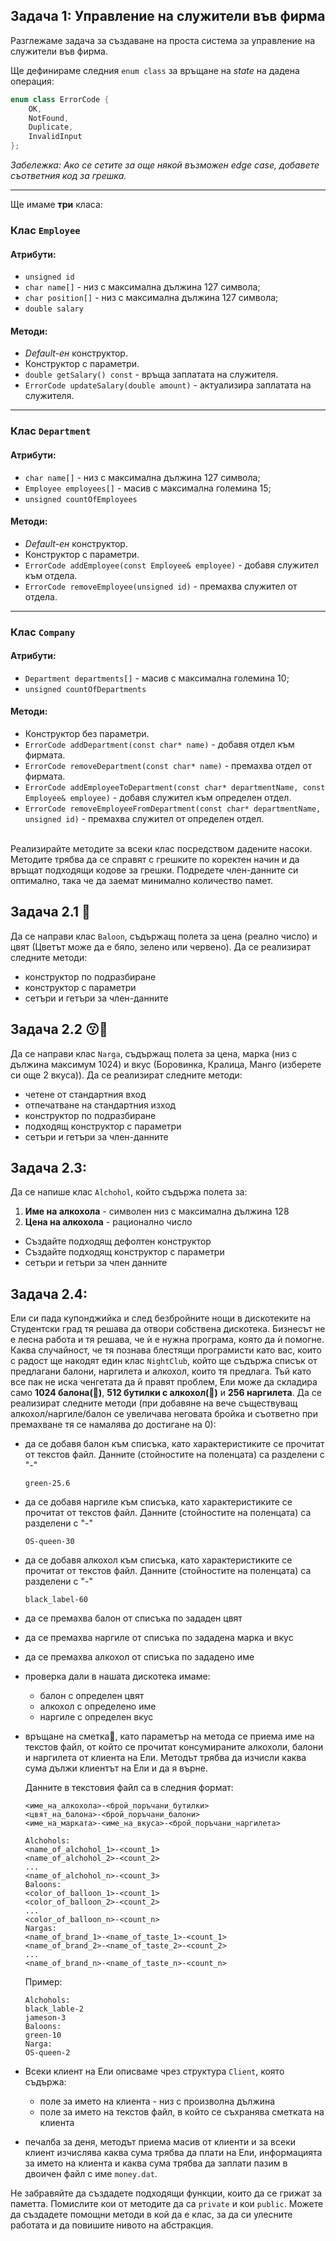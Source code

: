 
## Задача 1: Управление на служители във фирма

Разглежаме задача за създаване на проста система за управление на служители във фирма.

Ще дефинираме следния `enum class` за връщане на *state* на дадена операция:

```c++
enum class ErrorCode {
    OK,
    NotFound,
    Duplicate,
    InvalidInput
};
```
*Забележка: Ако се сетите за още някой възможен edge case, добавете съответния код за грешка.*

---

Ще имаме **три** класа:

### Клас `Employee`

#### Атрибути:

- `unsigned id`
- `char name[]` - низ с максимална дължина 127 символа;
- `char position[]` - низ с максимална дължина 127 символа;
- `double salary`

#### Методи:

- *Default-ен* конструктор.
- Конструктор с параметри.
- `double getSalary() const` - връща заплатата на служителя.
- `ErrorCode updateSalary(double amount)` - актуализира заплатата на служителя.

---

### Клас `Department`

#### Атрибути:

- `char name[]` - низ с максимална дължина 127 символа;
- `Employee employees[]` - масив с максималнa големина 15;
- `unsigned countOfEmployees`

#### Методи:

- *Default-ен* конструктор.
- Конструктор с параметри.
- `ErrorCode addEmployee(const Employee& employee)` - добавя служител към отдела.
- `ErrorCode removeEmployee(unsigned id)` - премахва служител от отдела.
  
---

### Клас `Company`

#### Атрибути:

- `Department departments[]` - масив с максималнa големина 10;
- `unsigned countOfDepartments`

#### Методи:

- Конструктор без параметри.
- `ErrorCode addDepartment(const char* name)` - добавя отдел към фирмата.
- `ErrorCode removeDepartment(const char* name)` - премахва отдел от фирмата.
- `ErrorCode addEmployeeToDepartment(const char* departmentName, const Employee& employee)` - добавя служител към определен отдел.
- `ErrorCode removeEmployeeFromDepartment(const char* departmentName, unsigned id)` - премахва служител от определен отдел.

<br>
  Реализирайте методите за всеки клас посредством дадените насоки. 
Методите трябва да се справят с грешките по коректен начин и да връщат подходящи кодове за грешки. 
Подредете член-данните си оптимално, така че да заемат минимално количество памет.



## Задача 2.1 :balloon:
Да се направи клас ```Baloon```, съдържащ полета за цена (реално число) и цвят (Цветът може да е бяло, зелено или червено). Да се реализират следните методи: 	
	
- конструктор по подразбиране
- конструктор с параметри   			
- сетъри и гетъри за член-данните 		

## Задача 2.2 :kissing::dash:
Да се направи клас ```Narga```, съдържащ полета за цена, марка (низ с дължина максимум 1024) и вкус (Боровинка, Кралица, Манго (изберете си още 2 вкуса)). Да се реализират следните методи: 	

- четене от стандартния вход 	
- отпечатване на стандартния изход
- конструктор по подразбиране 		
- подходящ конструктор с параметри		
- сетъри и гетъри за член-данните 		


## Задача 2.3:  
Да се напише клас `Alchohol`, който съдържа полета за:
1. **Име на алкохола** - символен низ с максимална дължина 128
2. **Цена на алкохола** - рационално число

- Създайте подходящ дефолтен конструктор
- Създайте подходящ конструктор с параметри
- сетъри и гетъри за член данните

## 3адача 2.4:
Ели си пада купонджийка и след безбройните нощи в дискотеките на Студентски град тя решава да отвори собствена дискотека. Бизнесът не е лесна работа и тя решава, че ѝ е нужна програма, която да ѝ помогне. Каква случайност, че тя познава блестящи програмисти като вас, които с радост ще накодят един клас ```NightClub```, който ще съдържа списък от предлагани балони, наргилета и алкохол, които тя предлага. Тъй като все пак не иска ченгетата да й правят проблем, Ели може да складира само **1024 балона(🎈)**, **512 бутилки с алкохол(🍺)** и **256 наргилета**.
Да се реализират следните методи (при добавяне на вече съществуващ алкохол/наргиле/балон се увеличава неговата бройка и съответно при премахване тя се намалява до достигане на 0): 	

- да се добавя балон към списъка, като характеристиките се прочитат от текстов файл.
Данните (стойностите на поленцата) са разделени с "-"
    ```
    green-25.6
    ```
- да се добавя наргиле към списъка, като характеристиките се прочитат от текстов файл. Данните (стойностите на поленцата) са разделени с "-"
    ```
    OS-queen-30
    ```
- да се добавя алкохол към списъка, като характеристиките се прочитат от текстов файл. Данните (стойностите на поленцата) са разделени с "-"
    ```
    black_label-60
    ```
- да се премахва балон от списъка по зададен цвят
- да се премахва наргиле от списъка по зададена марка и вкус  
- да се премахва алкохол от списъка по зададено име  
- проверка дали в нашата дискотека имаме:
    - балон с определен цвят
    - алкохол с определено име
    - наргиле с определен вкус

- връщане на сметка💸, като параметър на метода се приема име на текстов файл, от който се прочитат консумираните алкохоли, балони и наргилета от клиента на Ели. Методът трябва да изчисли каква сума дължи клиентът на Ели и да я върне.

    Данните в текстовия файл са в следния формат:

    ```
    <име_на_алкохола>-<брой_поръчани_бутилки>
    <цвят_на_балона>-<брой_поръчани_балони>
    <име_на_марката>-<име_на_вкуса>-<брой_поръчани_наргилета>
    ```

    ```
    Alchohols:
    <name_of_alchohol_1>-<count_1>
    <name_of_alchohol_2>-<count_2>
    ...
    <name_of_alchohol_n>-<count_3>
    Baloons:
    <color_of_balloon_1>-<count_1>
    <color_of_balloon_2>-<count_2>
    ...
    <color_of_balloon_n>-<count_n>
    Nargas:
    <name_of_brand_1>-<name_of_taste_1>-<count_1>
    <name_of_brand_2>-<name_of_taste_2>-<count_2>
    ...
    <name_of_brand_n>-<name_of_taste_n>-<count_n>
    ```

    Пример:
    ```
    Alchohols:
    black_lable-2
    jameson-3
    Baloons:
    green-10
    Narga:
    OS-queen-2
    ```

- Всеки клиент на Ели описваме чрез структура `Client`, която съдържа:
    - поле за името на клиента - низ с произволна дължина
    - поле за името на текстов файл, в който се съхранява сметката на клиента

- печалба за деня, методът приема масив от клиенти и за всеки клиент изчислява каква сума трябва да плати на Ели, информацията за името на клиента и каква сума трябва да заплати пазим в двоичен файл с име `money.dat`.

Не забравяйте да създадете подходящи функции, които да се грижат за паметта. Помислите кои от методите да са `private` и кои `public`. Можете да създадете помощни методи в кой да е клас, за да си улесните работата и да повишите нивото на абстракция.